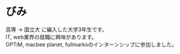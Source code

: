 # びみ
高専 → 国立大 に編入した大学3年生です。　<br />
IT, web業界の就職に興味があります。<br />
OPTiM, macbee planet, fullmarksのインターンシップに参加しました。 　　　




